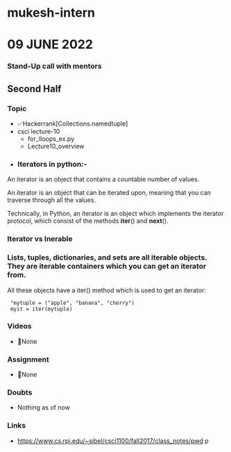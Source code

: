 # mukesh-intern

# 09 JUNE 2022
### Stand-Up call with mentors
## Second Half
### Topic 
- ✅Hackerrank[Collections.namedtuple]
- csci lecture-10
  - for_lloops_ex.py
  - Lecture10_overview
- ### Iterators in python:-
An iterator is an object that contains a countable number of values.

An iterator is an object that can be iterated upon, meaning that you can traverse through all the values.

Technically, in Python, an iterator is an object which implements the iterator protocol, which consist of the methods __iter__() and __next__().

  ### Iterator vs Inerable
  ### Lists, tuples, dictionaries, and sets are all iterable objects. They are iterable containers which you can get an iterator from.

All these objects have a iter() method which is used to get an iterator:

     "mytuple = ("apple", "banana", "cherry")
     myit = iter(mytuple)




### Videos

- 🚫None

### Assignment 
-  🚫None

### Doubts

- Nothing as of now

### Links

- https://www.cs.rpi.edu/~sibel/csci1100/fall2017/class_notes/pwd
p